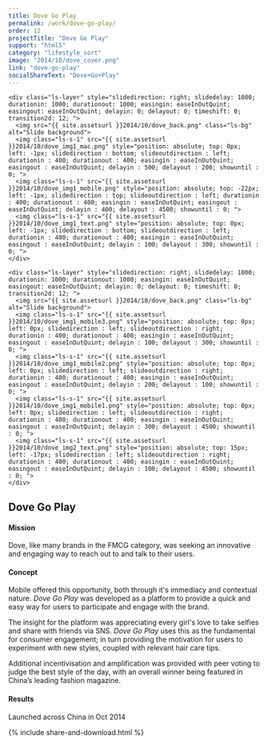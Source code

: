 ```yaml
---
title: Dove Go Play
permalink: /work/dove-go-play/
order: 12
projectTitle: "Dove Go Play"
support: "html5"
category: "lifestyle_sort"
image: "2014/10/dove_cover.png"
link: "dove-go-play"
socialShareText: "Dove+Go+Play"
---
```

<div class="avia-layerslider solid_bottom_border">
  <div id="layerslider_1" class="ls-wp-container">

    <div class="ls-layer" style="slidedirection: right; slidedelay: 1000; durationin: 1000; durationout: 1000; easingin: easeInOutQuint; easingout: easeInOutQuint; delayin: 0; delayout: 0; timeshift: 0; transition2d: 12; ">
      <img src="{{ site.assetsurl }}2014/10/dove_back.png" class="ls-bg" alt="Slide background">
      <img class="ls-s-1" src="{{ site.assetsurl }}2014/10/dove_img1_mac.png" style="position: absolute; top: 0px; left: -1px; slidedirection : bottom; slideoutdirection : left; durationin : 400; durationout : 400; easingin : easeInOutQuint; easingout : easeInOutQuint; delayin : 500; delayout : 200; showuntil : 0; ">
      <img class="ls-s-1" src="{{ site.assetsurl }}2014/10/dove_img1_mobile.png" style="position: absolute; top: -22px; left: -1px; slidedirection : top; slideoutdirection : left; durationin : 400; durationout : 400; easingin : easeInOutQuint; easingout : easeInOutQuint; delayin : 400; delayout : 4500; showuntil : 0; ">
      <img class="ls-s-1" src="{{ site.assetsurl }}2014/10/dove_img1_text.png" style="position: absolute; top: 0px; left: -1px; slidedirection : bottom; slideoutdirection : left; durationin : 400; durationout : 400; easingin : easeInOutQuint; easingout : easeInOutQuint; delayin : 100; delayout : 300; showuntil : 0; ">
    </div>

    <div class="ls-layer" style="slidedirection: right; slidedelay: 1000; durationin: 1000; durationout: 1000; easingin: easeInOutQuint; easingout: easeInOutQuint; delayin: 0; delayout: 0; timeshift: 0; transition2d: 12; ">
      <img src="{{ site.assetsurl }}2014/10/dove_back.png" class="ls-bg" alt="Slide background">
      <img class="ls-s-1" src="{{ site.assetsurl }}2014/10/dove_img1_mobile3.png" style="position: absolute; top: 0px; left: 0px; slidedirection : left; slideoutdirection : right; durationin : 400; durationout : 400; easingin : easeInOutQuint; easingout : easeInOutQuint; delayin : 100; delayout : 300; showuntil : 0; ">
      <img class="ls-s-1" src="{{ site.assetsurl }}2014/10/dove_img1_mobile2.png" style="position: absolute; top: 0px; left: 0px; slidedirection : left; slideoutdirection : right; durationin : 400; durationout : 400; easingin : easeInOutQuint; easingout : easeInOutQuint; delayin : 200; delayout : 100; showuntil : 0; ">
      <img class="ls-s-1" src="{{ site.assetsurl }}2014/10/dove_img1_mobile1.png" style="position: absolute; top: 0px; left: 0px; slidedirection : left; slideoutdirection : right; durationin : 400; durationout : 400; easingin : easeInOutQuint; easingout : easeInOutQuint; delayin : 300; delayout : 4500; showuntil : 0; ">
      <img class="ls-s-1" src="{{ site.assetsurl }}2014/10/dove_img2_text.png" style="position: absolute; top: 15px; left: -17px; slidedirection : left; slideoutdirection : right; durationin : 400; durationout : 400; easingin : easeInOutQuint; easingout : easeInOutQuint; delayin : 100; delayout : 4500; showuntil : 0; ">
    </div>
  </div>
</div>

<div class="wrapper content project-detail" markdown="1">
  <h2 class="content-h2 with-bottom-line">Dove Go Play</h2>

#### Mission

Dove, like many brands in the FMCG category, was seeking an innovative and engaging way to reach out to and talk to their users.

#### Concept

Mobile offered this opportunity, both through it's immediacy and contextual nature. _Dove Go Play_ was developed as a platform to provide a quick and easy way for users to participate and engage with the brand.

The insight for the platform was appreciating every girl's love to take selfies and share with friends via SNS. _Dove Go Play_ uses this as the fundamental for consumer engagement; in turn providing the motivation for users to experiment with new styles, coupled with relevant hair care tips.

Additional incentivisation and amplification was provided with peer voting to judge the best style of the day, with an overall winner being featured in China’s leading fashion magazine.

#### Results

Launched across China in Oct 2014

</div>

{% include share-and-download.html %}

<script>
$(document).ready(function() {
  if (typeof $.fn.layerSlider == "undefined") {
    lsShowNotice('layerslider_1','jquery');
  }
  else if (typeof $.transit == "undefined" || typeof $.transit.modifiedForLayerSlider == "undefined") {
    lsShowNotice('layerslider_1', 'transit');
  }
  else
  {
    $("#layerslider_1").layerSlider({
      width : '1440px',
      height : '600px',
      responsive : true,
      responsiveUnder : 0,
      sublayerContainer : 0,
      autoStart : false,
      pauseOnHover : true,
      firstLayer : 1,
      animateFirstLayer : true,
      randomSlideshow : false,
      twoWaySlideshow : true,
      loops : 0,
      forceLoopNum : true,
      autoPlayVideos : true,
      autoPauseSlideshow : 'auto',
      youtubePreview : 'maxresdefault.jpg',
      keybNav : true,
      touchNav : true,
      skin : 'fullwidth',
      skinsPath : '../../css/LayerSlider/skins/',
      globalBGColor : '#ffffff',
      navPrevNext : true,
      navStartStop : false,
      navButtons : true,
      hoverPrevNext : true,
      hoverBottomNav : false,
      showBarTimer : false,
      showCircleTimer : true,
      thumbnailNavigation : 'disabled',
      tnWidth : 100,
      tnHeight : 60,
      tnContainerWidth : '60%',
      tnActiveOpacity : 35,
      tnInactiveOpacity : 100,
      imgPreload : true,
      yourLogo : false,
      yourLogoStyle : 'left: 10px; top: 10px;',
      yourLogoLink : false,
      yourLogoTarget : '_self',
      cbInit : function(element) { },
      cbStart : function(data) { },
      cbStop : function(data) { },
      cbPause : function(data) { },
      cbAnimStart : function(data) { },
      cbAnimStop : function(data) { },
      cbPrev : function(data) { },
      cbNext : function(data) { }
    });
  }
});
</script>
